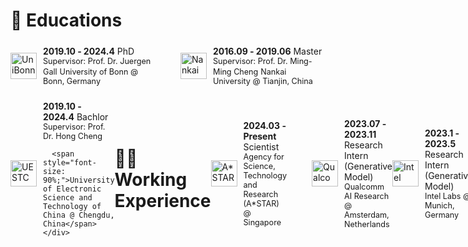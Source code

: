 <span id="educations"></span>

# 📖 Educations


<div style="display: flex; justify-content: space-between; gap: 40px; margin: 24px 0;">

  <div style="display: flex; align-items: center; flex: 1;">
    <img src="https://sj-li.github.io/images/logos/uni_bonn.jpeg" alt="UniBonn" style="height: 3em; margin-right: 10px;">
    <div>
      <strong>2019.10 ‑ 2024.4</strong> PhD<br>
      <span style="font-size: 90%;">Supervisor: Prof. Dr. Juergen Gall</span>
      <span style="font-size: 90%;">University of Bonn @ Bonn, Germany</span>
    </div>
  </div>

  <!-- 右侧经历 -->
  <div style="display: flex; align-items: center; flex: 1;">
    <img src="https://sj-li.github.io/images/logos/nankai.png" alt="Nankai" style="height: 3em; margin-right: 10px;">
    <div>
      <strong>2016.09 ‑ 2019.06</strong> Master<br>
      <span style="font-size: 90%;">Supervisor: Prof. Dr. Ming-Ming Cheng</span>
      <span style="font-size: 90%;">Nankai University @ Tianjin, China</span>
    </div>
  </div>

</div>

  <div style="display: flex; align-items: center; flex: 1;">
    <img src="https://sj-li.github.io/images/logos/uestc.png" alt="UESTC" style="height: 3em; margin-right: 10px;">
    <div>
      <strong>2019.10 ‑ 2024.4</strong> Bachlor<br>
      <span style="font-size: 90%;">Supervisor: Prof. Dr. Hong Cheng</span>

      <span style="font-size: 90%;">University of Electronic Science and Technology of China @ Chengdu, China</span>
    </div>
  </div>



<span id="experience"></span>
# 👨‍🔧 Working Experience


<div style="display: flex; justify-content: space-between; gap: 40px; margin: 24px 0;">

  <div style="display: flex; align-items: center; flex: 1;">
    <img src="https://sj-li.github.io/images/logos/astar.jpeg" alt="A*STAR" style="height: 3em; margin-right: 10px;">
    <div>
      <strong>2024.03 ‑ Present</strong> Scientist<br>
      <span style="font-size: 90%;">Agency for Science, Technology and Research (A*STAR) @ Singapore</span>
    </div>
  </div>

  <!-- 右侧经历 -->
  <div style="display: flex; align-items: center; flex: 1;">
    <img src="https://sj-li.github.io/images/logos/qualcomm.jpeg" alt="Qualcomm" style="height: 3em; margin-right: 10px;">
    <div>
      <strong>2023.07 ‑ 2023.11</strong> Research Intern (Generative Model)<br>
      <span style="font-size: 90%;">Qualcomm AI Research @ Amsterdam, Netherlands</span>
    </div>
  </div>

</div>


<div style="display: flex; justify-content: space-between; gap: 40px; margin: 24px 0;">

  <div style="display: flex; align-items: center; flex: 1;">
    <img src="https://sj-li.github.io/images/logos/intel.jpeg" alt="Intel" style="height: 3em; margin-right: 10px;">
    <div>
      <strong>2023.1 ‑ 2023.5</strong> Research Intern (Generative Model)<br>
      <span style="font-size: 90%;">Intel Labs @ Munich, Germany</span>
    </div>
  </div>

  <!-- 右侧经历 -->
  <div style="display: flex; align-items: center; flex: 1;">
    <img src="https://sj-li.github.io/images/logos/tum.jpeg" alt="TUM" style="height: 3em; margin-right: 10px;">
    <div>
      <strong>2018.10 ‑ 2018.12</strong> Visisting Student<br>
      <span style="font-size: 90%;">Technical University of Munich @ Munich, Germany</span>
    </div>
  </div>

</div>

<div style="display: flex; justify-content: space-between; gap: 40px; margin: 24px 0;">

  <div style="display: flex; align-items: center; flex: 1;">
    <img src="https://sj-li.github.io/images/logos/intel.jpeg" alt="Intel" style="height: 3em; margin-right: 10px;">
    <div>
      <strong>2018.6 ‑ 2018.8</strong> Research Intern (Robotic Perception)<br>
      <span style="font-size: 90%;">Alibaba DAMO Academy @ Beijing, China</span>
    </div>
  </div>

  <!-- 右侧经历 -->
  <div style="display: flex; align-items: center; flex: 1;">
    <img src="https://sj-li.github.io/images/logos/uisee.jpeg" alt="UISEE" style="height: 3em; margin-right: 10px;">
    <div>
      <strong>2017.6 ‑ 2018.2</strong> Research Intern (SLAM)<br>
      <span style="font-size: 90%;">UISEE @ Beijing, China</span>
    </div>
  </div>

</div>


<!-- <script type="text/javascript" id="clustrmaps" src="//clustrmaps.com/map_v2.js?d=Bmh5caoqsoBzhkM4US0IEvmg-GE-3BRI0uWzGKOg1ow&cl=ffffff&w=a"></script> -->

<div style="text-align: center; transform: scale(0.6); transform-origin: center;">
  <script type="text/javascript" id="clustrmaps" src="//clustrmaps.com/map_v2.js?d=Bmh5caoqsoBzhkM4US0IEvmg-GE-3BRI0uWzGKOg1ow&cl=ffffff&w=a"></script>
</div>
  
<!-- ## RESEARCH COMMITTEE MEMBERSHIP
- <p style="margin: 0; line-height: 1.2;">
  <strong>2022.09 ‑ Present</strong> Associate Editor <br>
  <span style="font-size: 90%;">IEEE Robotics and Automation Letters (RA‑L) </span>
  </p>
- <p style="margin: 0; line-height: 1.2;">
  <strong>2023, 2024, 2025</strong> Associate Editor <br>
  <span style="font-size: 90%;">IEEE Intl. Conf. on Robotics & Automation (ICRA) </span>
  </p>
- <p style="margin: 0; line-height: 1.2;">
  <strong>2023, 2024</strong> Associate Editor <br>
  <span style="font-size: 90%;">IEEE/RSJ Intl. Conf. on Intelligent Robots & Systems (IROS) </span>
  </p>
- <p style="margin: 0; line-height: 1.2;">
  <strong>2019.07 ‑ 2023.07</strong> Technical Committee <br>
  <span style="font-size: 90%;">RoboCup Rescue Robot League </span>
  </p> -->


<!-- <div style="float: left;">
  <script type="text/javascript" id="clustrmaps" src="//cdn.clustrmaps.com/map_v2.js?cl=080808&w=400&t=tt&d=Rb-iP8f5--b43X14KVkJwMa0-GzAr8QqOIuZinWaTII&co=ffffff&cmo=3acc3a&cmn=ff5353&ct=808080"></script>
</div> -->

